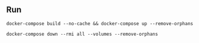 ## Run

```
docker-compose build --no-cache && docker-compose up --remove-orphans
```

```
docker-compose down --rmi all --volumes --remove-orphans
```
